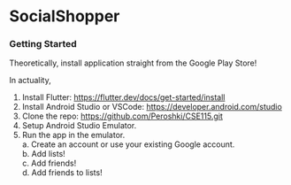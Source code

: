 SocialShopper
======
### Getting Started

Theoretically, install application straight from the Google Play Store!

In actuality, 
1.  Install Flutter: https://flutter.dev/docs/get-started/install
2.  Install Android Studio or VSCode: https://developer.android.com/studio
3.  Clone the repo: https://github.com/Peroshki/CSE115.git
4.  Setup Android Studio Emulator.
5.  Run the app in the emulator.  
    a.  Create an account or use your existing Google account.  
    b.  Add lists!  
    c.  Add friends!   
    d.  Add friends to lists!  
